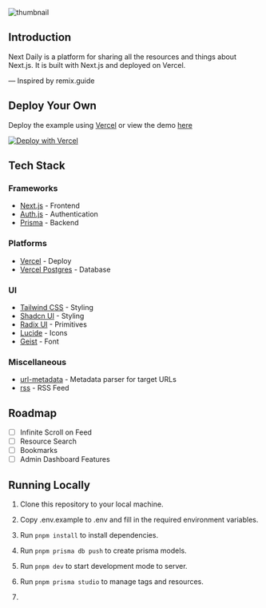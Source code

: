 ![thumbnail](https://github.com/user-attachments/assets/a273c5c0-1ebe-4e66-88e5-56a13665d78a)

## Introduction

Next Daily is a platform for sharing all the resources and things about Next.js. It is built with Next.js and deployed on Vercel.

— Inspired by remix.guide

## Deploy Your Own

Deploy the example using [Vercel](https://vercel.com) or view the demo [here](https://nextdaily.vercel.app)

[![Deploy with Vercel](https://vercel.com/button)](https://vercel.com/new/clone?repository-url=https%3A%2F%2Fgithub.com%2Feckoln%2Fnextdaily)

## Tech Stack

### Frameworks

- [Next.js](https://nextjs.org) - Frontend
- [Auth.js](https://authjs.dev) - Authentication
- [Prisma](https://www.prisma.io) - Backend

### Platforms

- [Vercel](https://vercel.com) - Deploy
- [Vercel Postgres](https://vercel.com/docs/storage/vercel-postgres) - Database

### UI

- [Tailwind CSS](https://tailwindcss.com) - Styling
- [Shadcn UI](https://ui.shadcn.com) - Styling
- [Radix UI](https://www.radix-ui.com/primitives) - Primitives
- [Lucide](https://lucide.dev/icons) - Icons
- [Geist](https://github.com/vercel/geist-font) - Font

### Miscellaneous

- [url-metadata](https://github.com/laurengarcia/url-metadata) - Metadata parser for target URLs
- [rss](https://github.com/dylang/node-rss) - RSS Feed

## Roadmap

- [ ] Infinite Scroll on Feed
- [ ] Resource Search
- [ ] Bookmarks
- [ ] Admin Dashboard Features

## Running Locally

1. Clone this repository to your local machine.
2. Copy .env.example to .env and fill in the required environment variables.
3. Run `pnpm install` to install dependencies.
4. Run `pnpm prisma db push` to create prisma models.
5. Run `pnpm dev` to start development mode to server.
6. Run `pnpm prisma studio` to manage tags and resources.

7. 
